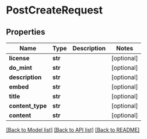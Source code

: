 # PostCreateRequest

## Properties
Name | Type | Description | Notes
------------ | ------------- | ------------- | -------------
**license** | **str** |  | [optional] 
**do_mint** | **str** |  | [optional] 
**description** | **str** |  | [optional] 
**embed** | **str** |  | [optional] 
**title** | **str** |  | [optional] 
**content_type** | **str** |  | [optional] 
**content** | **str** |  | [optional] 

[[Back to Model list]](../README.md#documentation-for-models) [[Back to API list]](../README.md#documentation-for-api-endpoints) [[Back to README]](../README.md)


